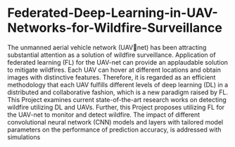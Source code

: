 # Federated-Deep-Learning-in-UAV-Networks-for-Wildfire-Surveillance
The unmanned aerial vehicle network (UAVnet) has been attracting substantial attention as a solution of 
wildfire surveillance. Application of federated learning (FL) 
for the UAV-net can provide an applaudable solution to
mitigate wildfires. Each UAV can hover at different locations
and obtain images with distinctive features. Therefore, it is 
regarded as an efficient methodology that each UAV fulfills 
different levels of deep learning (DL) in a distributed and 
collaborative fashion, which is a new paradigm raised by FL. 
This Project examines current state-of-the-art research works 
on detecting wildfire utilizing DL and UAVs. Further, this 
Project proposes utilizing FL for the UAV-net to monitor and
detect wildfire. The impact of different convolutional neural 
network (CNN) models and layers with tailored model 
parameters on the performance of prediction accuracy, is
addressed with simulations
